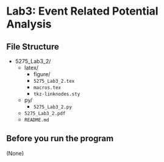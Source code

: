 # Lab3: Event Related Potential Analysis

## File Structure
- 5275_Lab3_2/
	- latex/
		- figure/
		- `5275_Lab3_2.tex`
		- `macros.tex`
		- `tkz-linknodes.sty`
	- py/
		- `5275_Lab3_2.py`
	- `5275_Lab3_2.pdf`
	- `README.md`

## Before you run the program

(None)